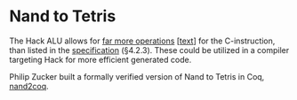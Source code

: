 # Nand to Tetris

The Hack ALU allows for [far more operations](hack_operations.md)
[[text](hack_operations.txt)] for the C-instruction, than listed in the
[specification](https://www.nand2tetris.org/_files/ugd/44046b_7ef1c00a714c46768f08c459a6cab45a.pdf)
(§4.2.3). These could be utilized in a compiler targeting Hack for more
efficient generated code.

Philip Zucker built a formally verified version of Nand to Tetris in Coq,
[nand2coq](https://github.com/philzook58/nand2coq).
